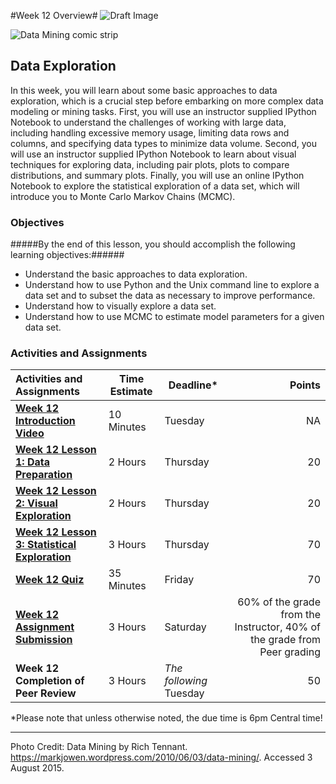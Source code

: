 #Week 12 Overview#
![Draft Image](../images/Draft_Version_picture.png)

![Data Mining comic strip](images/datamining1.jpg)
## Data Exploration ##

In this week, you will learn about some basic approaches to data exploration, which is a crucial step before embarking on more complex data modeling or mining tasks. First, you will use an instructor supplied IPython Notebook to understand the challenges of working with large data, including handling excessive memory usage, limiting data rows and columns, and specifying data types to minimize data volume. Second, you will use an instructor supplied IPython Notebook to learn about visual techniques for exploring data, including pair plots, plots to compare distributions, and summary plots. Finally, you will use an online IPython Notebook to explore the statistical exploration of a data set, which will introduce you to  Monte Carlo Markov Chains (MCMC).

### Objectives ###

#####By the end of this lesson, you should accomplish the following learning objectives:######

- Understand the basic approaches to data exploration.
- Understand how to use Python and the Unix command line to explore a data set and to subset the data as necessary to improve performance.
- Understand how to visually explore a data set.
- Understand how to use MCMC to estimate model parameters for a given data set.

### Activities and Assignments ###

|Activities and Assignments | Time Estimate | Deadline* | Points|
|:------| -----|-------|----------:|
|**[Week 12 Introduction Video](https://mediaspace.illinois.edu/media/Week+Twelve/0_ll7ga29f)**|10 Minutes|Tuesday|NA|
|**[Week 12 Lesson 1: Data Preparation](lesson1.md)**| 2 Hours |Thursday| 20|
|**[Week 12 Lesson 2: Visual Exploration](lesson2.md)**| 2 Hours | Thursday | 20 |
|**[Week 12 Lesson 3: Statistical Exploration](lesson3.md)**| 3 Hours | Thursday| 70 |
|**[Week 12 Quiz][w12q]**| 35 Minutes | Friday | 70|
|**[Week 12 Assignment Submission][w12a]**| 3 Hours | Saturday | 60% of the grade from the Instructor, 40% of the grade from Peer grading | 
|**Week 12 Completion of Peer Review**| 3 Hours | *The following* Tuesday | 50 | 

*Please note that unless otherwise noted, the due time is 6pm Central time!

----------
[w12a]: https://learn.illinois.edu/mod/workshop/view.php?id=1095383
[w12q]: https://learn.illinois.edu/mod/quiz/view.php?id=1095380

Photo Credit: Data Mining by Rich Tennant. https://markjowen.wordpress.com/2010/06/03/data-mining/.  Accessed 3 August 2015.

